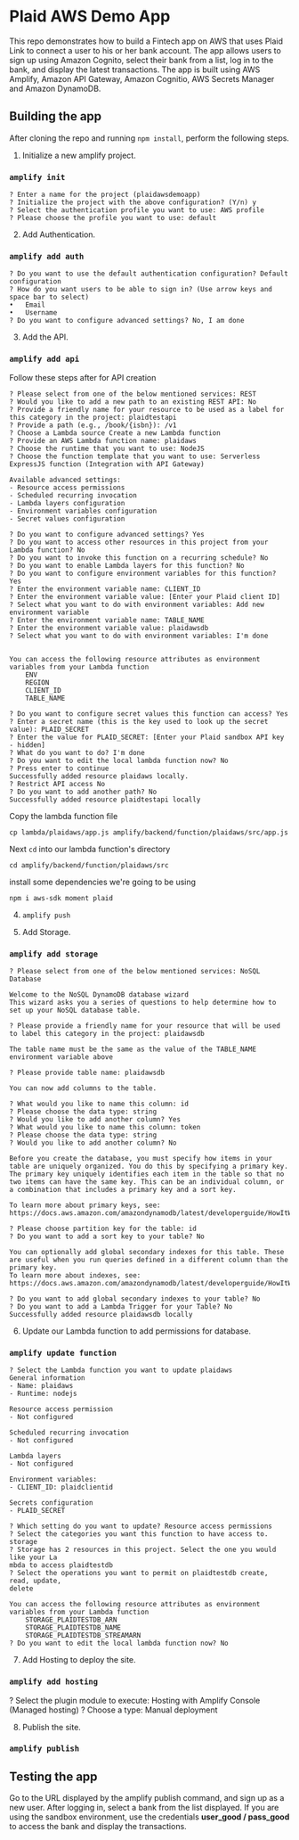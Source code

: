 # Plaid AWS Demo App

This repo demonstrates how to build a Fintech app on AWS that uses Plaid Link to connect a user to his or her bank 
account. The app allows users to sign up using Amazon Cognito, select their bank from a list, log in to the bank, and display the latest transactions. The app is built using AWS Amplify, Amazon API Gateway, Amazon Cognitio, AWS Secrets 
Manager and Amazon DynamoDB. 

## Building the app 

After cloning the repo and running `npm install`, perform the following steps. 

1. Initialize a new amplify project.

### `amplify init`

```
? Enter a name for the project (plaidawsdemoapp)
? Initialize the project with the above configuration? (Y/n) y
? Select the authentication profile you want to use: AWS profile 
? Please choose the profile you want to use: default
```
2. Add Authentication.

### `amplify add auth`
```
? Do you want to use the default authentication configuration? Default configuration 
? How do you want users to be able to sign in? (Use arrow keys and space bar to select)
•	Email
•	Username
? Do you want to configure advanced settings? No, I am done
```

3. Add the API.

### `amplify add api`

Follow these steps after for API creation

```
? Please select from one of the below mentioned services: REST
? Would you like to add a new path to an existing REST API: No
? Provide a friendly name for your resource to be used as a label for this category in the project: plaidtestapi
? Provide a path (e.g., /book/{isbn}): /v1
? Choose a Lambda source Create a new Lambda function
? Provide an AWS Lambda function name: plaidaws
? Choose the runtime that you want to use: NodeJS
? Choose the function template that you want to use: Serverless ExpressJS function (Integration with API Gateway)

Available advanced settings:
- Resource access permissions
- Scheduled recurring invocation
- Lambda layers configuration
- Environment variables configuration
- Secret values configuration

? Do you want to configure advanced settings? Yes
? Do you want to access other resources in this project from your Lambda function? No
? Do you want to invoke this function on a recurring schedule? No
? Do you want to enable Lambda layers for this function? No
? Do you want to configure environment variables for this function? Yes
? Enter the environment variable name: CLIENT_ID
? Enter the environment variable value: [Enter your Plaid client ID]
? Select what you want to do with environment variables: Add new environment variable
? Enter the environment variable name: TABLE_NAME
? Enter the environment variable value: plaidawsdb
? Select what you want to do with environment variables: I'm done


You can access the following resource attributes as environment variables from your Lambda function
	ENV
	REGION
	CLIENT_ID
	TABLE_NAME

? Do you want to configure secret values this function can access? Yes
? Enter a secret name (this is the key used to look up the secret value): PLAID_SECRET
? Enter the value for PLAID_SECRET: [Enter your Plaid sandbox API key - hidden]
? What do you want to do? I'm done
? Do you want to edit the local lambda function now? No
? Press enter to continue
Successfully added resource plaidaws locally.
? Restrict API access No
? Do you want to add another path? No
Successfully added resource plaidtestapi locally
```

Copy the lambda function file

`cp lambda/plaidaws/app.js amplify/backend/function/plaidaws/src/app.js`

Next `cd` into our lambda function's directory

`cd amplify/backend/function/plaidaws/src`

install some dependencies we're going to be using

`npm i aws-sdk moment plaid`


4. `amplify push`

5. Add Storage. 

### `amplify add storage`

```
? Please select from one of the below mentioned services: NoSQL Database

Welcome to the NoSQL DynamoDB database wizard
This wizard asks you a series of questions to help determine how to set up your NoSQL database table.

? Please provide a friendly name for your resource that will be used to label this category in the project: plaidawsdb

The table name must be the same as the value of the TABLE_NAME environment variable above 

? Please provide table name: plaidawsdb

You can now add columns to the table.

? What would you like to name this column: id
? Please choose the data type: string
? Would you like to add another column? Yes
? What would you like to name this column: token
? Please choose the data type: string
? Would you like to add another column? No

Before you create the database, you must specify how items in your table are uniquely organized. You do this by specifying a primary key. The primary key uniquely identifies each item in the table so that no two items can have the same key. This can be an individual column, or a combination that includes a primary key and a sort key.

To learn more about primary keys, see:
https://docs.aws.amazon.com/amazondynamodb/latest/developerguide/HowItWorks.CoreComponents.html#HowItWorks.CoreComponents.PrimaryKey

? Please choose partition key for the table: id
? Do you want to add a sort key to your table? No

You can optionally add global secondary indexes for this table. These are useful when you run queries defined in a different column than the primary key.
To learn more about indexes, see:
https://docs.aws.amazon.com/amazondynamodb/latest/developerguide/HowItWorks.CoreComponents.html#HowItWorks.CoreComponents.SecondaryIndexes

? Do you want to add global secondary indexes to your table? No
? Do you want to add a Lambda Trigger for your Table? No
Successfully added resource plaidawsdb locally
```

6. Update our Lambda function to add permissions for database.

### `amplify update function`

```
? Select the Lambda function you want to update plaidaws
General information
- Name: plaidaws
- Runtime: nodejs

Resource access permission
- Not configured

Scheduled recurring invocation
- Not configured

Lambda layers
- Not configured

Environment variables:
- CLIENT_ID: plaidclientid

Secrets configuration
- PLAID_SECRET

? Which setting do you want to update? Resource access permissions
? Select the categories you want this function to have access to. storage
? Storage has 2 resources in this project. Select the one you would like your La
mbda to access plaidtestdb
? Select the operations you want to permit on plaidtestdb create, read, update,
delete

You can access the following resource attributes as environment variables from your Lambda function
	STORAGE_PLAIDTESTDB_ARN
	STORAGE_PLAIDTESTDB_NAME
	STORAGE_PLAIDTESTDB_STREAMARN
? Do you want to edit the local lambda function now? No
```

7. Add Hosting to deploy the site.

### `amplify add hosting`

? Select the plugin module to execute: Hosting with Amplify Console (Managed hosting)
? Choose a type: Manual deployment


8. Publish the site.

### `amplify publish`

## Testing the app

Go to the URL displayed by the amplify publish command, and sign up as a new user. After logging in, select a bank from the list displayed. If you are using the sandbox environment, use the credentials **user_good / pass_good** to access the bank and display the transactions.

